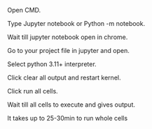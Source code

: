 Open CMD.

Type Jupyter notebook or Python -m notebook.

Wait till jupyter notebook open in chrome.

Go to your project file in jupyter and open.

Select python 3.11+ interpreter.

Click clear all output and restart kernel.

Click run all cells.

Wait till all cells to execute and gives output.

It takes up to 25-30min to run whole cells
